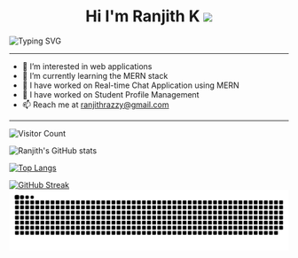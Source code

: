 <h1 align="center">
  Hi  I'm Ranjith K <img src="https://media.giphy.com/media/hvRJCLFzcasrR4ia7z/giphy.gif" width="30px">
</h1>



![Typing SVG](https://readme-typing-svg.demolab.com?font=Fira+Code&weight=500&size=24&pause=1000&color=00F700&width=435&lines=Hi%2C+I'm+Ranjith+K;I+love+building+web+apps!;Currently+learning+MERN+stack!)

---

- 👀 I’m interested in web applications
- 🌱 I’m currently learning the MERN stack
- 💞️ I have worked on Real-time Chat Application using MERN
- 🌱 I have worked on Student Profile Management
- 📫 Reach me at ranjithrazzy@gmail.com

---

![Visitor Count](https://komarev.com/ghpvc/?username=RanjithRyan00&color=blue)

![Ranjith's GitHub stats](https://github-readme-stats.vercel.app/api?username=RanjithRyan00&show_icons=true&theme=radical)       

[![Top Langs](https://github-readme-stats.vercel.app/api/top-langs/?username=RanjithRyan00&layout=compact&theme=radical)](https://github.com/anuraghazra/github-readme-stats)


[![GitHub Streak](https://streak-stats.demolab.com/?user=RanjithRyan00&theme=radical)](https://git.io/streak-stats) 
![GitHub Contribution Snake](https://raw.githubusercontent.com/Platane/snk/output/github-contribution-grid-snake.svg)



